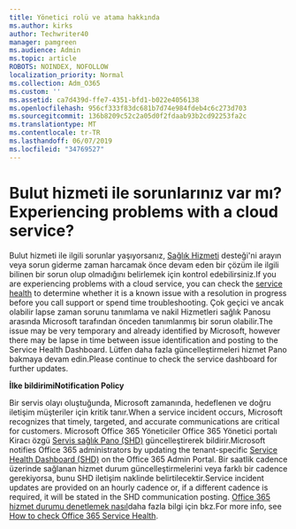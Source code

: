 ```yaml
---
title: Yönetici rolü ve atama hakkında
ms.author: kirks
author: Techwriter40
manager: pamgreen
ms.audience: Admin
ms.topic: article
ROBOTS: NOINDEX, NOFOLLOW
localization_priority: Normal
ms.collection: Adm_O365
ms.custom: ''
ms.assetid: ca7d439d-ffe7-4351-bfd1-b022e4056138
ms.openlocfilehash: 956cf333f83dc681b7d74e984fdeb4c6c273d703
ms.sourcegitcommit: 136b8209c52c2a05d0f2fdaab93b2cd92253fa2c
ms.translationtype: MT
ms.contentlocale: tr-TR
ms.lasthandoff: 06/07/2019
ms.locfileid: "34769527"
---
```

# <a name="experiencing-problems-with-a-cloud-service"></a><span data-ttu-id="4d14d-102">Bulut hizmeti ile sorunlarınız var mı?</span><span class="sxs-lookup"><span data-stu-id="4d14d-102">Experiencing problems with a cloud service?</span></span>

<span data-ttu-id="4d14d-103">Bulut hizmeti ile ilgili sorunlar yaşıyorsanız, [Sağlık Hizmeti](https://admin.microsoft.com/AdminPortal/Home#/servicehealth) desteği'ni arayın veya sorun giderme zaman harcamak önce devam eden bir çözüm ile ilgili bilinen bir sorun olup olmadığını belirlemek için kontrol edebilirsiniz.</span><span class="sxs-lookup"><span data-stu-id="4d14d-103">If you are experiencing problems with a cloud service, you can check the [service health](https://admin.microsoft.com/AdminPortal/Home#/servicehealth) to determine whether it is a known issue with a resolution in progress before you call support or spend time troubleshooting.</span></span> <span data-ttu-id="4d14d-104">Çok geçici ve ancak olabilir lapse zaman sorunu tanımlama ve nakil Hizmetleri sağlık Panosu arasında Microsoft tarafından önceden tanımlanmış bir sorun olabilir.</span><span class="sxs-lookup"><span data-stu-id="4d14d-104">The issue may be very temporary and already identified by Microsoft, however there may be lapse in time between issue identification and posting to the Service Health Dashboard.</span></span> <span data-ttu-id="4d14d-105">Lütfen daha fazla güncelleştirmeleri hizmet Pano bakmaya devam edin.</span><span class="sxs-lookup"><span data-stu-id="4d14d-105">Please continue to check the service dashboard for further updates.</span></span>

<span data-ttu-id="4d14d-106">**İlke bildirimi**</span><span class="sxs-lookup"><span data-stu-id="4d14d-106">**Notification Policy**</span></span>

<span data-ttu-id="4d14d-107">Bir servis olayı oluştuğunda, Microsoft zamanında, hedeflenen ve doğru iletişim müşteriler için kritik tanır.</span><span class="sxs-lookup"><span data-stu-id="4d14d-107">When a service incident occurs, Microsoft recognizes that timely, targeted, and accurate communications are critical for customers.</span></span> <span data-ttu-id="4d14d-108">Microsoft Office 365 Yöneticiler Office 365 Yönetici portalı Kiracı özgü [Servis sağlık Pano (SHD)](https://admin.microsoft.com/AdminPortal/Home#/servicehealth) güncelleştirerek bildirir.</span><span class="sxs-lookup"><span data-stu-id="4d14d-108">Microsoft notifies Office 365 administrators by updating the tenant-specific [Service Health Dashboard (SHD)](https://admin.microsoft.com/AdminPortal/Home#/servicehealth) on the Office 365 Admin Portal.</span></span> <span data-ttu-id="4d14d-109">Bir saatlik cadence üzerinde sağlanan hizmet durum güncelleştirmelerini veya farklı bir cadence gerekiyorsa, bunu SHD iletişim naklinde belirtilecektir.</span><span class="sxs-lookup"><span data-stu-id="4d14d-109">Service incident updates are provided on an hourly cadence or, if a different cadence is required, it will be stated in the SHD communication posting.</span></span> <span data-ttu-id="4d14d-110">[Office 365 hizmet durumu denetlemek nasıl](https://docs.microsoft.com/office365/enterprise/view-service-health)daha fazla bilgi için bkz.</span><span class="sxs-lookup"><span data-stu-id="4d14d-110">For more info, see [How to check Office 365 Service Health](https://docs.microsoft.com/office365/enterprise/view-service-health).</span></span>

